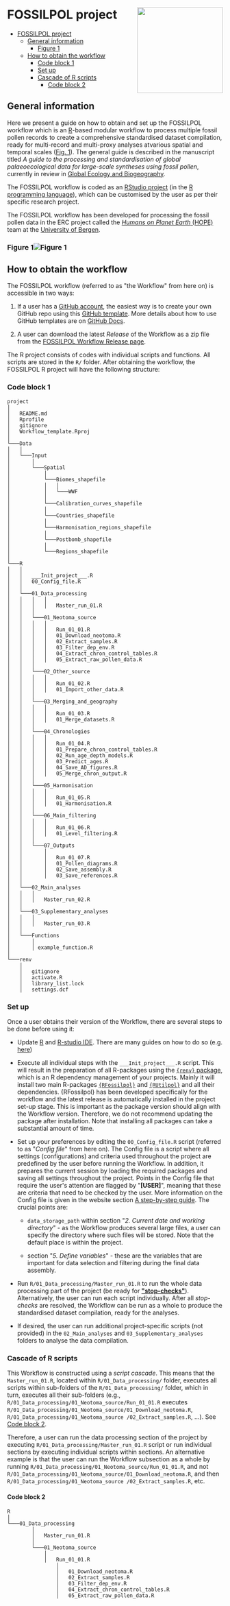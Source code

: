 # FOSSILPOL project<img src="figures/fossilpol_logo.png" align="right" width="200" />

- [FOSSILPOL project](#fossilpol-project)
  - [General information](#general-information)
    - [Figure 1](#figure-1)
  - [How to obtain the workflow](#how-to-obtain-the-workflow)
    - [Code block 1](#code-block-1)
    - [Set up](#set-up)
    - [Cascade of R scripts](#cascade-of-r-scripts)
      - [Code block 2](#code-block-2)

## General information

Here we present a guide on how to obtain and set up the FOSSILPOL workflow which is an [R](https://en.wikipedia.org/wiki/R_(programming_language))-based modular workflow to process multiple fossil pollen records to create a comprehensive standardised dataset compilation, ready for multi-record and multi-proxy analyses atvarious spatial and temporal scales ([Fig. 1](#figure-1figure-1)). The general guide is described in the manuscript titled *A guide to the processing and standardisation of global palaeoecological data for large-scale syntheses using fossil pollen*, currently in review in [Global Ecology and Biogeography](https://onlinelibrary.wiley.com/journal/14668238).

The FOSSILPOL workflow is coded as an [RStudio project](https://support.posit.co/hc/en-us/articles/200526207-Using-RStudio-Projects) (in the [R programming language](https://en.wikipedia.org/wiki/R_(programming_language))), which can be customised by the user as per their specific research project.

The FOSSILPOL workflow has been developed for processing the fossil pollen data in the ERC project called the [*Humans on Planet Earth* (HOPE)](https://www.uib.no/en/rg/EECRG/107501/hope) team at the [University of Bergen](https://www.uib.no/en).

### Figure 1![Figure 1](figures/Workflow_MainText_Summary.png)

## How to obtain the workflow

The FOSSILPOL workflow (referred to as "the Workflow" from here on) is accessible in two ways:
  
  1. If a user has a [GitHub account](https://github.com/), the easiest way is to create your own GitHub repo using this [GitHub template](https://github.com/HOPE-UIB-BIO/FOSSILPOL-workflow). More details about how to use GitHub templates are on [GitHub Docs](https://docs.github.com/en/repositories/creating-and-managing-repositories/creating-a-repository-from-a-template).
  
  2. A user can download the latest *Release* of the Workflow as a zip file from the [FOSSILPOL Workflow Release page](https://github.com/HOPE-UIB-BIO/FOSSILPOL-workflow/releases).

The R project consists of codes with individual scripts and functions. All scripts are stored in the `R/` folder. After obtaining the workflow, the FOSSILPOL R project will have the following structure:

### Code block 1

```{r}
project
│
│   README.md
│   Rprofile
│   gitignore  
│   Workflow_template.Rproj
│
└───Data
│   │
│   └───Input
│       │
│       └───Spatial
│           │
│           └───Biomes_shapefile   
│           │   │
│           │   └───WWF
│           │
│           └───Calibration_curves_shapefile   
│           │
│           └───Countries_shapefile
│           │  
│           └───Harmonisation_regions_shapefile
│           │
│           └───Postbomb_shapefile
│           │
│           └───Regions_shapefile
│
└───R
│   │
│   │   ___Init_project___.R
│   │   00_Config_file.R
│   │
│   └───01_Data_processing
│   │   │   │
│   │   │   │   Master_run_01.R
│   │   │
│   │   └───01_Neotoma_source
│   │   │   │
│   │   │   │   Run_01_01.R
│   │   │   │   01_Download_neotoma.R
│   │   │   │   02_Extract_samples.R
│   │   │   │   03_Filter_dep_env.R
│   │   │   │   04_Extract_chron_control_tables.R
│   │   │   │   05_Extract_raw_pollen_data.R
│   │   │   
│   │   └───02_Other_source
│   │   │   │
│   │   │   │   Run_01_02.R
│   │   │   │   01_Import_other_data.R
│   │   │
│   │   └───03_Merging_and_geography
│   │   │   │
│   │   │   │   Run_01_03.R
│   │   │   │   01_Merge_datasets.R
│   │   │
│   │   └───04_Chronologies
│   │   │   │
│   │   │   │   Run_01_04.R
│   │   │   │   01_Prepare_chron_control_tables.R
│   │   │   │   02_Run_age_depth_models.R
│   │   │   │   03_Predict_ages.R
│   │   │   │   04_Save_AD_figures.R
│   │   │   │   05_Merge_chron_output.R
│   │   │
│   │   └───05_Harmonisation
│   │   │   │
│   │   │   │   Run_01_05.R
│   │   │   │   01_Harmonisation.R
│   │   │
│   │   └───06_Main_filtering
│   │   │   │
│   │   │   │   Run_01_06.R
│   │   │   │   01_Level_filtering.R
│   │   │
│   │   └───07_Outputs
│   │       │
│   │       │   Run_01_07.R
│   │       │   01_Pollen_diagrams.R
│   │       │   02_Save_assembly.R
│   │       │   03_Save_references.R
│   │
│   └───02_Main_analyses
│   │   │
│   │   │   Master_run_02.R
│   │
│   └───03_Supplementary_analyses
│   │   │
│   │   │   Master_run_03.R
│   │
│   └───Functions
│       │
│       │ example_function.R
│
└───renv
    │
    │   gitignore
    │   activate.R
    │   library_list.lock
    │   settings.dcf
```

### Set up

Once a user obtains their version of the Workflow, there are several steps to be done before using it:

- Update [R](https://en.wikipedia.org/wiki/R_(programming_language)) and [R-studio IDE](https://posit.co/products/open-source/rstudio/). There are many guides on how to do so (e.g. [here](https://jennhuck.github.io/workshops/install_update_R.html))

- Execute all individual steps with the `___Init_project___.R` script. This will result in the preparation of all R-packages using the [`{renv}` package](https://rstudio.github.io/renv/articles/renv.html), which is an R dependency management of your projects. Mainly it will install two main R-packages [`{RFossilpol}`](https://github.com/HOPE-UIB-BIO/R-Fossilpol-package) and [`{RUtilpol}`](https://github.com/HOPE-UIB-BIO/R-Utilpol-package) and all their dependencies. {RFossilpol} has been developed specifically for the workflow and the latest release is automatically installed in the project set-up stage. This is important as the package version should align with the Workflow version. Therefore, we do not recommend updating the package after installation. Note that installing all packages can take a substantial amount of time.

- Set up your preferences by editing the `00_Config_file.R` script (referred to as "*Config file*" from here on). The Config file is a script where all settings (configurations) and criteria used throughout the project are predefined by the user before running the Workflow. In addition, it prepares the current session by loading the required packages and saving all settings throughout the project. Points in the Config file that require the user's attention are flagged by "**[USER]**", meaning that these are criteria that need to be checked by the user. More information on the Config file is given in the website section [A step-by-step guide](step_by_step_guide.html). The crucial points are:

  - `data_storage_path` within section "*2. Current date and working directory*" - as the Workflow produces several large files, a user can specify the directory where such files will be stored. Note that the default place is within the project.

  - section "*5. Define variables*" - these are the variables that are important for data selection and filtering during the final data assembly.

- Run `R/01_Data_processing/Master_run_01.R` to run the whole data processing part of the project (be ready for [**"stop-checks"**](step_by_step_guide.html#data-stor)). Alternatively, the user can run each script individually. After all *stop-checks* are resolved, the Workflow can be run as a whole to produce the standardised dataset compilation, ready for the analyses.

- If desired, the user can run additional project-specific scripts (not provided) in the `02_Main_analyses` and `03_Supplementary_analyses` folders to analyse the data compilation.

### Cascade of R scripts

This Workflow is constructed using a *script cascade*. This means that the `Master_run_01.R`, located within `R/01_Data_processing/` folder, executes all scripts within sub-folders of the `R/01_Data_processing/`  folder, which in turn, executes all their sub-folders (e.g., `R/01_Data_processing/01_Neotoma_source/Run_01_01.R` executes `R/01_Data_processing/01_Neotoma_source/01_Download_neotoma.R`, `R/01_Data_processing/01_Neotoma_source /02_Extract_samples.R`, ...). See [Code block 2](#code-block-2).

Therefore, a user can run the data processing section of the project by executing `R/01_Data_processing/Master_run_01.R` script or run individual sections by executing individual scripts within sections. An alternative example is that the user can run the Workflow subsection as a whole by running `R/01_Data_processing/01_Neotoma_source/Run_01_01.R`, and not `R/01_Data_processing/01_Neotoma_source/01_Download_neotoma.R`,  and then `R/01_Data_processing/01_Neotoma_source /02_Extract_samples.R`, etc.

#### Code block 2

```{r}
R
│
└───01_Data_processing
        │
        │   Master_run_01.R
        │
        └───01_Neotoma_source
            │
            │   Run_01_01.R
                │
                │   01_Download_neotoma.R
                │   02_Extract_samples.R
                │   03_Filter_dep_env.R
                │   04_Extract_chron_control_tables.R
                │   05_Extract_raw_pollen_data.R

```
